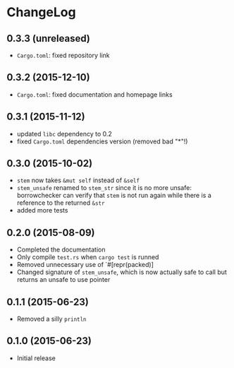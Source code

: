 ChangeLog
=========

0.3.3 (unreleased)
------------------
* `Cargo.toml`: fixed repository link

0.3.2 (2015-12-10)
------------------
* `Cargo.toml`: fixed documentation and homepage links

0.3.1 (2015-11-12)
------------------
* updated `libc` dependency to 0.2
* fixed `Cargo.toml` dependencies version (removed bad "*"!) 

0.3.0 (2015-10-02)
------------------
* `stem` now takes `&mut self` instead of `&self`
* `stem_unsafe` renamed to `stem_str` since it is no more unsafe:
  borrowchecker can verify that `stem` is not run again while there is
  a reference to the returned `&str`
* added more tests

0.2.0 (2015-08-09)
------------------
* Completed the documentation
* Only compile `test.rs` when `cargo test` is runned
* Removed unnecessary use of `#[repr(packed)]
* Changed signature of `stem_unsafe`, which is now actually safe to
  call but returns an unsafe to use pointer 

0.1.1 (2015-06-23)
------------------
* Removed a silly `println`

0.1.0 (2015-06-23)
------------------
* Initial release
